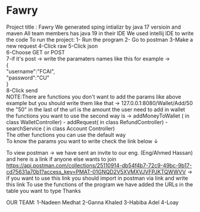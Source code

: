 # Fawry
Project title : Fawry
We generated sping intializr by java 17 versioin and maven
All team members has java 19 in their IDE
We used intellij IDE to write the code
To run the project:
1- Run the program
2- Go to postman
3-Make a new request
4-Click raw
5-Click json<br>
6-Choose GET or POST<br>
7-if it's post -> write the paramaters names like this for example -> <br>
{<br>
  "username":"FCAI",<br>
  "password":"CU"<br>
}<br>
8-Click send
<br>
NOTE:There are functions you don't want to add the params like above example but you should write them like that -> 127.0.0.1:8080/Wallet/Add/50 <br>
the "50" in the last of the url is the amount the user need to add in wallet
<br>
the functions you want to use the second way is -> addMoneyToWallet ( in class WalletController) - addRequest( in class RefundController) - searchService ( in class Account Controller)
<br>
The other functions you can use the default way 
<br>
To know the params you want to write check the link below ↓

To view postman -> we have sent an invite to our eng. (Eng/Ahmed Hassan)
and here is a link if anyone else wants to join 
https://api.postman.com/collections/25110914-db54f4b7-72c9-49bc-9b17-cd75631a70b1?access_key=PMAT-01GNQD2V5XVMXVJVFPJKTQWWVV
-> if you want to use this link you should import in postman via link and write this link
To use the functions of the program we have added the URLs in the table you want to type
Thanks





OUR TEAM:
1-Nadeen Medhat
2-Ganna Khaled
3-Habiba Adel
4-Loay
